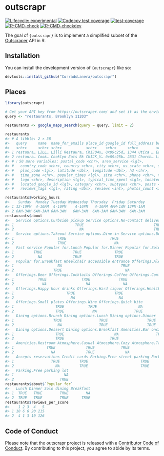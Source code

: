 
<!-- README.md is generated from README.Rmd. Please edit that file -->

# outscrapr

<!-- badges: start -->

[![Lifecycle:
experimental](https://img.shields.io/badge/lifecycle-experimental-orange.svg)](https://lifecycle.r-lib.org/articles/stages.html#experimental)
[![Codecov test
coverage](https://codecov.io/gh/CorradoLanera/outscrapr/branch/main/graph/badge.svg)](https://app.codecov.io/gh/CorradoLanera/outscrapr?branch=main)
[![test-coverage](https://github.com/CorradoLanera/outscrapr/actions/workflows/test-coverage.yaml/badge.svg)](https://github.com/CorradoLanera/outscrapr/actions/workflows/test-coverage.yaml)
[![R-CMD-check](https://github.com/CorradoLanera/outscrapr/actions/workflows/R-CMD-check.yaml/badge.svg)](https://github.com/CorradoLanera/outscrapr/actions/workflows/R-CMD-check.yaml)
[![R-CMD-checkdev](https://github.com/CorradoLanera/outscrapr/actions/workflows/R-CMD-checkdev.yaml/badge.svg)](https://github.com/CorradoLanera/outscrapr/actions/workflows/R-CMD-checkdev.yaml)
<!-- badges: end -->

The goal of `{outscrapr}` is to implement a simplified subset of the
[Outscraper](https://outscraper.com/) API in R.

## Installation

You can install the development version of `{outscrapr}` like so:

``` r
devtools::install_github("CorradoLanera/outscrapr")
```

## Places

``` r
library(outscrapr)

# Get your API key from https://outscraper.com/ and set it as the environment variable `OUTSCRAPER_API_KEY`
query <- "restaurants, Brooklyn 11203"

restaurants <- google_maps_search(query = query, limit = 2)

restaurants
#> # A tibble: 2 × 58
#>   query     name  name_for_emails place_id google_id full_address borough street
#>   <chr>     <chr> <chr>           <chr>    <chr>     <chr>        <chr>   <chr> 
#> 1 restaura… LILL… Lilli Restaura… ChIJU4x… 0x89c25d… 1344 Utica … East F… 1344 …
#> 2 restaura… Cook… Cooklyn Eats Bk ChIJK_V… 0x89c25b… 2831 Church… Little… 2831 …
#> # ℹ 50 more variables: postal_code <chr>, area_service <lgl>,
#> #   country_code <chr>, country <chr>, city <chr>, us_state <chr>, state <chr>,
#> #   plus_code <lgl>, latitude <dbl>, longitude <dbl>, h3 <chr>,
#> #   time_zone <chr>, popular_times <lgl>, site <chr>, phone <chr>, type <chr>,
#> #   logo <chr>, description <lgl>, typical_time_spent <lgl>, located_in <lgl>,
#> #   located_google_id <lgl>, category <chr>, subtypes <chr>, posts <lgl>,
#> #   reviews_tags <lgl>, rating <dbl>, reviews <int>, photos_count <int>, …

restaurants$working_hours
#>    Sunday  Monday Tuesday Wednesday Thursday  Friday Saturday
#> 1 12-10PM  4-10PM  4-10PM    4-10PM   4-10PM 4PM-1AM 12PM-1AM
#> 2 6AM-3AM 6AM-3AM 6AM-3AM   6AM-3AM  6AM-3AM 6AM-3AM  6AM-3AM
restaurants$about
#>   Service options.Curbside pickup Service options.No-contact delivery
#> 1                            TRUE                                TRUE
#> 2                              NA                                TRUE
#>   Service options.Takeout Service options.Dine-in Service options.Delivery
#> 1                    TRUE                    TRUE                       NA
#> 2                    TRUE                      NA                     TRUE
#>   Fast service Popular for.Lunch Popular for.Dinner Popular for.Solo dining
#> 1         TRUE              TRUE               TRUE                    TRUE
#> 2           NA              TRUE               TRUE                    TRUE
#>   Popular for.Breakfast Wheelchair accessible entrance Offerings.Alcohol
#> 1                    NA                           TRUE              TRUE
#> 2                  TRUE                             NA                NA
#>   Offerings.Beer Offerings.Cocktails Offerings.Coffee Offerings.Comfort food
#> 1           TRUE                TRUE             TRUE                   TRUE
#> 2             NA                  NA               NA                   TRUE
#>   Offerings.Happy hour drinks Offerings.Hard liquor Offerings.Healthy options
#> 1                        TRUE                  TRUE                      TRUE
#> 2                          NA                    NA                        NA
#>   Offerings.Small plates Offerings.Wine Offerings.Quick bite
#> 1                   TRUE           TRUE                   NA
#> 2                   TRUE             NA                 TRUE
#>   Dining options.Brunch Dining options.Lunch Dining options.Dinner
#> 1                  TRUE                 TRUE                  TRUE
#> 2                    NA                 TRUE                  TRUE
#>   Dining options.Dessert Dining options.Breakfast Amenities.Bar onsite
#> 1                   TRUE                       NA                 TRUE
#> 2                   TRUE                     TRUE                   NA
#>   Amenities.Restroom Atmosphere.Casual Atmosphere.Cozy Atmosphere.Trendy Groups
#> 1               TRUE              TRUE            TRUE              TRUE   TRUE
#> 2                 NA              TRUE              NA                NA     NA
#>   Accepts reservations Credit cards Parking.Free street parking Parking.Parking
#> 1                 TRUE         TRUE                        TRUE            TRUE
#> 2                   NA         TRUE                        TRUE            TRUE
#>   Parking.Free parking lot
#> 1                       NA
#> 2                     TRUE
restaurants$about$`Popular for`
#>   Lunch Dinner Solo dining Breakfast
#> 1  TRUE   TRUE        TRUE        NA
#> 2  TRUE   TRUE        TRUE      TRUE
restaurants$reviews_per_score
#>    1 2 3  4   5
#> 1 10 6 6 20 215
#> 2  4 1 3 10 126
```

## Code of Conduct

Please note that the outscrapr project is released with a [Contributor
Code of
Conduct](https://contributor-covenant.org/version/2/1/CODE_OF_CONDUCT.html).
By contributing to this project, you agree to abide by its terms.
